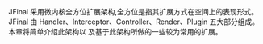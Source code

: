 JFinal 采用微内核全方位扩展架构,全方位是指其扩展方式在空间上的表现形式。JFinal 由 Handler、Interceptor、Controller、Render、Plugin 五大部分组成。本章将简单介绍此架构以 及基于此架构所做的一些较为常用的扩展。
